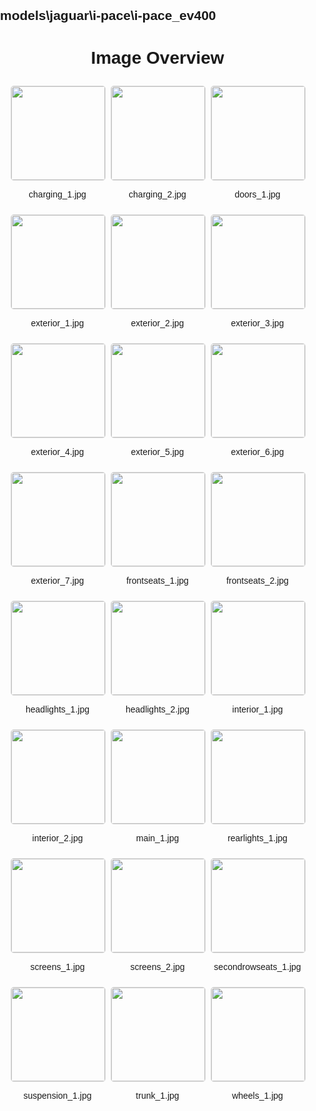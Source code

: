 ## models\jaguar\i-pace\i-pace_ev400
<style>
    body {
        font-family: Arial, sans-serif;
        margin: 0;
        padding: 0;
    }
    .image-gallery {
        display: flex;
        flex-wrap: wrap;
        gap: 10px;
        justify-content: center;
        padding: 10px;
    }
    .image-gallery img {
        width: 150px;
        height: auto;
        border: 1px solid #ddd;
        border-radius: 5px;
    }
    .image-gallery div {
        flex: 1 1 calc(33.333% - 20px); /* Three images per row on large screens */
        max-width: 150px;
        text-align: center;
    }
    @media (max-width: 768px) {
        .image-gallery div {
            flex: 1 1 calc(50% - 20px); /* Two images per row on medium screens */
        }
    }
    @media (max-width: 480px) {
        .image-gallery div {
            flex: 1 1 100%; /* One image per row on small screens */
        }
    }
</style>
<h1 style ="text-align: center;"> Image Overview </h1> <div class="image-gallery">
<div>
<img src="https://media.evkx.net/multimedia/models/jaguar/i-pace/i-pace_ev400/charging_1_st.jpg">
<p>charging_1.jpg</p>
</div>
<div>
<img src="https://media.evkx.net/multimedia/models/jaguar/i-pace/i-pace_ev400/charging_2_st.jpg">
<p>charging_2.jpg</p>
</div>
<div>
<img src="https://media.evkx.net/multimedia/models/jaguar/i-pace/i-pace_ev400/doors_1_st.jpg">
<p>doors_1.jpg</p>
</div>
<div>
<img src="https://media.evkx.net/multimedia/models/jaguar/i-pace/i-pace_ev400/exterior_1_st.jpg">
<p>exterior_1.jpg</p>
</div>
<div>
<img src="https://media.evkx.net/multimedia/models/jaguar/i-pace/i-pace_ev400/exterior_2_st.jpg">
<p>exterior_2.jpg</p>
</div>
<div>
<img src="https://media.evkx.net/multimedia/models/jaguar/i-pace/i-pace_ev400/exterior_3_st.jpg">
<p>exterior_3.jpg</p>
</div>
<div>
<img src="https://media.evkx.net/multimedia/models/jaguar/i-pace/i-pace_ev400/exterior_4_st.jpg">
<p>exterior_4.jpg</p>
</div>
<div>
<img src="https://media.evkx.net/multimedia/models/jaguar/i-pace/i-pace_ev400/exterior_5_st.jpg">
<p>exterior_5.jpg</p>
</div>
<div>
<img src="https://media.evkx.net/multimedia/models/jaguar/i-pace/i-pace_ev400/exterior_6_st.jpg">
<p>exterior_6.jpg</p>
</div>
<div>
<img src="https://media.evkx.net/multimedia/models/jaguar/i-pace/i-pace_ev400/exterior_7_st.jpg">
<p>exterior_7.jpg</p>
</div>
<div>
<img src="https://media.evkx.net/multimedia/models/jaguar/i-pace/i-pace_ev400/frontseats_1_st.jpg">
<p>frontseats_1.jpg</p>
</div>
<div>
<img src="https://media.evkx.net/multimedia/models/jaguar/i-pace/i-pace_ev400/frontseats_2_st.jpg">
<p>frontseats_2.jpg</p>
</div>
<div>
<img src="https://media.evkx.net/multimedia/models/jaguar/i-pace/i-pace_ev400/headlights_1_st.jpg">
<p>headlights_1.jpg</p>
</div>
<div>
<img src="https://media.evkx.net/multimedia/models/jaguar/i-pace/i-pace_ev400/headlights_2_st.jpg">
<p>headlights_2.jpg</p>
</div>
<div>
<img src="https://media.evkx.net/multimedia/models/jaguar/i-pace/i-pace_ev400/interior_1_st.jpg">
<p>interior_1.jpg</p>
</div>
<div>
<img src="https://media.evkx.net/multimedia/models/jaguar/i-pace/i-pace_ev400/interior_2_st.jpg">
<p>interior_2.jpg</p>
</div>
<div>
<img src="https://media.evkx.net/multimedia/models/jaguar/i-pace/i-pace_ev400/main_1_st.jpg">
<p>main_1.jpg</p>
</div>
<div>
<img src="https://media.evkx.net/multimedia/models/jaguar/i-pace/i-pace_ev400/rearlights_1_st.jpg">
<p>rearlights_1.jpg</p>
</div>
<div>
<img src="https://media.evkx.net/multimedia/models/jaguar/i-pace/i-pace_ev400/screens_1_st.jpg">
<p>screens_1.jpg</p>
</div>
<div>
<img src="https://media.evkx.net/multimedia/models/jaguar/i-pace/i-pace_ev400/screens_2_st.jpg">
<p>screens_2.jpg</p>
</div>
<div>
<img src="https://media.evkx.net/multimedia/models/jaguar/i-pace/i-pace_ev400/secondrowseats_1_st.jpg">
<p>secondrowseats_1.jpg</p>
</div>
<div>
<img src="https://media.evkx.net/multimedia/models/jaguar/i-pace/i-pace_ev400/suspension_1_st.jpg">
<p>suspension_1.jpg</p>
</div>
<div>
<img src="https://media.evkx.net/multimedia/models/jaguar/i-pace/i-pace_ev400/trunk_1_st.jpg">
<p>trunk_1.jpg</p>
</div>
<div>
<img src="https://media.evkx.net/multimedia/models/jaguar/i-pace/i-pace_ev400/wheels_1_st.jpg">
<p>wheels_1.jpg</p>
</div>
</div>
